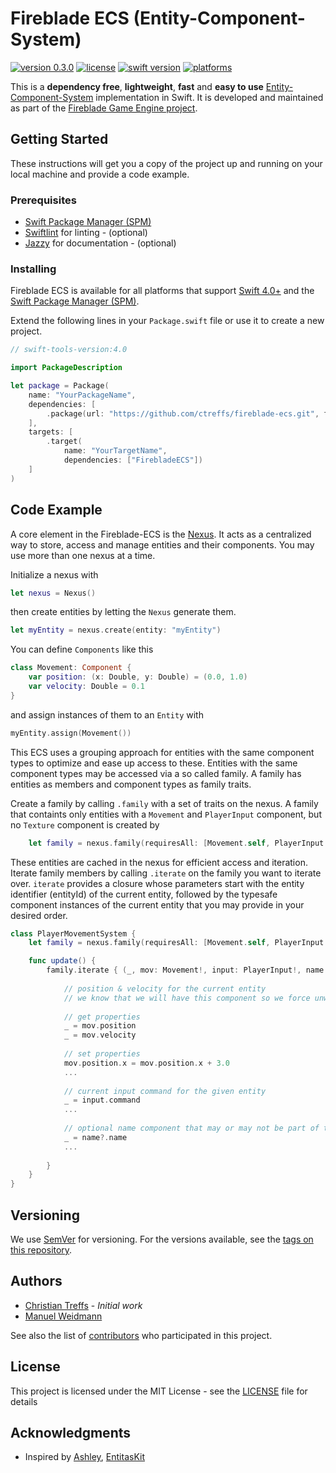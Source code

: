 # Fireblade ECS (Entity-Component-System)
[![version 0.3.0](https://img.shields.io/badge/version-0.3.0-brightgreen.svg)](releases/tag/v0.3.0)
[![license](https://img.shields.io/github/license/mashape/apistatus.svg)](LICENSE)
[![swift version](https://img.shields.io/badge/swift-4+-blue.svg)](#)
[![platforms](https://img.shields.io/badge/platform-macOS,linux-blue.svg)](#)

This is a **dependency free**, **lightweight**, **fast** and **easy to use** [Entity-Component-System](https://en.wikipedia.org/wiki/Entity–component–system) implementation in Swift. It is developed and maintained as part of the [Fireblade Game Engine project](https://github.com/fireblade-engine).

## Getting Started

These instructions will get you a copy of the project up and running on your local machine and provide a code example.

### Prerequisites

* [Swift Package Manager (SPM)](https://github.com/apple/swift-package-manager)
* [Swiftlint](https://github.com/realm/SwiftLint) for linting - (optional)
* [Jazzy](https://github.com/realm/jazzy) for documentation - (optional)

### Installing

Fireblade ECS is available for all platforms that support [Swift 4.0+](https://swift.org/) and the [Swift Package Manager (SPM)](https://github.com/apple/swift-package-manager).

Extend the following lines in your `Package.swift` file or use it to create a new project.

```swift
// swift-tools-version:4.0

import PackageDescription

let package = Package(
    name: "YourPackageName",
    dependencies: [
        .package(url: "https://github.com/ctreffs/fireblade-ecs.git", from: "0.3.0")
    ],
    targets: [
        .target(
            name: "YourTargetName",
            dependencies: ["FirebladeECS"])
    ]
)

```

## Code Example

<!--Show what the library does as concisely as possible, developers should be able to figure out **how** your project solves their problem by looking at the code example. Make sure the API you are showing off is obvious, and that your code is short and concise.-->

A core element in the Fireblade-ECS is the [Nexus](https://en.wiktionary.org/wiki/nexus#Noun). 
It acts as a centralized way to store, access and manage entities and their components. 
You may use more than one nexus at a time.

Initialize a nexus with

```swift
let nexus = Nexus()
```

then create entities by letting the `Nexus` generate them.

```swift
let myEntity = nexus.create(entity: "myEntity")
```

You can define `Components` like this

```swift
class Movement: Component {
	var position: (x: Double, y: Double) = (0.0, 1.0)
	var velocity: Double = 0.1
}
```
and assign instances of them to an `Entity` with

```swift
myEntity.assign(Movement())
```

This ECS uses a grouping approach for entities with the same component types to optimize and ease up access to these. 
Entities with the same component types may be accessed via a so called family. 
A family has entities as members and component types as family traits.

Create a family by calling `.family` with a set of traits on the nexus.
A family that containts only entities with a `Movement` and `PlayerInput` component, but no `Texture` component is created by

```swift
	let family = nexus.family(requiresAll: [Movement.self, PlayerInput.self], excludesAll: [Texture.self], any: [Name.self])
```

These entities are cached in the nexus for efficient access and iteration.
Iterate family members by calling `.iterate` on the family you want to iterate over.
`iterate` provides a closure whose parameters start with the entity identifier (entityId) of the current entity, 
followed by the typesafe component instances of the current entity that you may provide in your desired order. 

```swift
class PlayerMovementSystem {
	let family = nexus.family(requiresAll: [Movement.self, PlayerInput.self], excludesAll: [Texture.self], any: [Name.self])

	func update() {
		family.iterate { (_, mov: Movement!, input: PlayerInput!, name: Name?) in
			
			// position & velocity for the current entity
			// we know that we will have this component so we force unwrap the component instance parameter already for easy handling inside the closure
			
			// get properties
			_ = mov.position
			_ = mov.velocity
			
			// set properties
			mov.position.x = mov.position.x + 3.0
			...
			
			// current input command for the given entity
			_ = input.command
			...
			
			// optional name component that may or may not be part of the current entity
			_ = name?.name
			...
			
		}
	}
}
```

<!--## Contributing

Please read [CONTRIBUTING.md](https://gist.github.com/PurpleBooth/b24679402957c63ec426) for details on our code of conduct, and the process for submitting pull requests to us.-->

## Versioning

We use [SemVer](http://semver.org/) for versioning. For the versions available, see the [tags on this repository](tags). 

## Authors

* [Christian Treffs](https://github.com/ctreffs) - *Initial work*
* [Manuel Weidmann](https://github.com/vyo)

See also the list of [contributors](project/contributors) who participated in this project.

## License

This project is licensed under the MIT License - see the [LICENSE](LICENSE) file for details

## Acknowledgments

* Inspired by [Ashley](https://github.com/libgdx/ashley), [EntitasKit](https://github.com/mzaks/EntitasKit)
